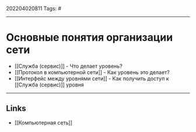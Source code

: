 202204020811
Tags: #

---

# Основные понятия организации сети
- [[Cлужба (сервис)]] - Что делает уровень?
- [[Протокол в компьютерной сети]] - Как уровень это делает?
- [[Интерфейс между уровнями сети]] - Как получить доступ к [[Cлужба (сервис)]] уровня

---
## Links
- [[Компьютерная сеть]]

